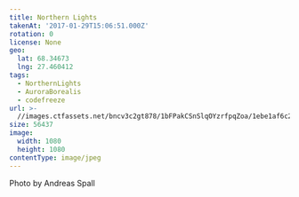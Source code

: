 ```yaml
---
title: Northern Lights
takenAt: '2017-01-29T15:06:51.000Z'
rotation: 0
license: None
geo:
  lat: 68.34673
  lng: 27.460412
tags:
  - NorthernLights
  - AuroraBorealis
  - codefreeze
url: >-
  //images.ctfassets.net/bncv3c2gt878/1bFPakCSnSlqOYzrfpqZoa/1ebe1af6c274aa8d6ab04290f6751f47/northern-lights_32549389306_o
size: 56437
image:
  width: 1080
  height: 1080
contentType: image/jpeg
---
```


Photo by Andreas Spall